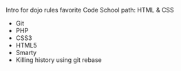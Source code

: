 Intro for dojo rules
favorite Code School path:  HTML & CSS

* Git
* PHP
* CSS3
* HTML5
* Smarty
* Killing history using git rebase